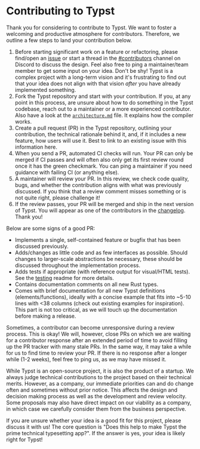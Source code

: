# Contributing to Typst
Thank you for considering to contribute to Typst. We want to foster a welcoming
and productive atmosphere for contributors. Therefore, we outline a few steps to
land your contribution below.

1. Before starting significant work on a feature or refactoring, please
   find/open an [issue] or start a thread in the [#contributors] channel on
   Discord to discuss the design. Feel also free to ping a maintainer/team
   member to get some input on your idea. Don't be shy! Typst is a complex
   project with a long-term vision and it's frustrating to find out that your
   idea does not align with that vision _after_ you have already implemented
   something.
2. Fork the Typst repository and start with your contribution. If you, at any
   point in this process, are unsure about how to do something in the Typst
   codebase, reach out to a maintainer or a more experienced contributor. Also
   have a look at the [`architecture.md`][architecture] file. It explains how
   the compiler works.
3. Create a pull request (PR) in the Typst repository, outlining your
   contribution, the technical rationale behind it, and, if it includes a new
   feature, how users will use it. Best to link to an existing issue with this
   information here.
4. When you send a PR, automated CI checks will run. Your PR can only be merged
   if CI passes and will often also only get its first review round once it has
   the green checkmark. You can ping a maintainer if you need guidance with
   failing CI (or anything else).
5. A maintainer will review your PR. In this review, we check code quality,
   bugs, and whether the contribution aligns with what was previously discussed.
   If you think that a review comment misses something or is not quite right,
   please challenge it!
6. If the review passes, your PR will be merged and ship in the next version of
   Typst. You will appear as one of the contributors in the [changelog].
   Thank you!

Below are some signs of a good PR:
- Implements a single, self-contained feature or bugfix that has been discussed
  previously.
- Adds/changes as little code and as few interfaces as possible. Should changes
  to larger-scale abstractions be necessary, these should be discussed
  throughout the implementation process.
- Adds tests if appropriate (with reference output for visual/HTML tests). See
  the [testing] readme for more details.
- Contains documentation comments on all new Rust types.
- Comes with brief documentation for all new Typst definitions
  (elements/functions), ideally with a concise example that fits into ~5-10
  lines with <38 columns (check out existing examples for inspiration). This
  part is not too critical, as we will touch up the documentation before making
  a release.

Sometimes, a contributor can become unresponsive during a review process. This
is okay! We will, however, close PRs on which we are waiting for a contributor
response after an extended period of time to avoid filling up the PR tracker
with many stale PRs. In the same way, it may take a while for us to find time to
review your PR. If there is no response after a longer while (1-2 weeks), feel
free to ping us, as we may have missed it.

While Typst is an open-source project, it is also the product of a startup. We
always judge technical contributions to the project based on their technical
merits. However, as a company, our immediate priorities can and do change often
and sometimes without prior notice. This affects the design and decision making
process as well as the development and review velocity. Some proposals may also
have direct impact on our viability as a company, in which case we carefully
consider them from the business perspective.

If you are unsure whether your idea is a good fit for this project, please
discuss it with us! The core question is "Does this help to make Typst the prime
technical typesetting app?". If the answer is yes, your idea is likely right for
Typst!

[issue]: https://github.com/typst/typst/issues
[testing]: https://github.com/typst/typst/blob/main/tests/README.md
[#contributors]: https://discord.com/channels/1054443721975922748/1088371867913572452
[architecture]: https://github.com/typst/typst/blob/main/docs/dev/architecture.md
[changelog]: https://typst.app/docs/changelog/
